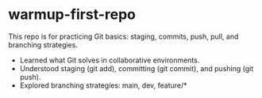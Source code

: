 # warmup-first-repo
This repo is for practicing Git basics: staging, commits, push, pull, and branching strategies.  
- Learned what Git solves in collaborative environments.  
- Understood staging (git add), committing (git commit), and pushing (git push).  
- Explored branching strategies: main, dev, feature/*  

